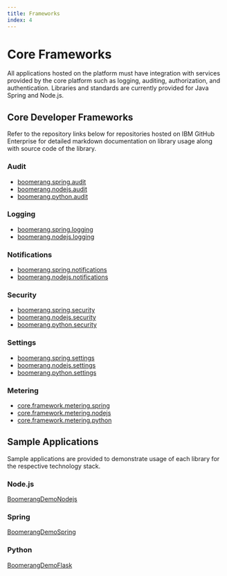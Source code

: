```yaml
---
title: Frameworks
index: 4
---
```


# Core Frameworks

All applications hosted on the platform must have integration with services provided by the core platform such as logging, auditing, authorization, and authentication. Libraries and standards are currently provided for Java Spring and Node.js.

## Core Developer Frameworks

Refer to the repository links below for repositories hosted on IBM GitHub Enterprise for detailed markdown documentation on library usage along with source code of the library.

### Audit

- [boomerang.spring.audit](https://github.ibm.com/essentials-core/core.framework.audit.spring)
- [boomerang.nodejs.audit](https://github.ibm.com/essentials-core/core.framework.audit.nodejs)
- [boomerang.python.audit](https://github.ibm.com/essentials-core/core.framework.audit.python)

### Logging

- [boomerang.spring.logging](https://github.ibm.com/essentials-core/core.framework.logging.spring)
- [boomerang.nodejs.logging](https://github.ibm.com/essentials-core/core.framework.logging.nodejs)

### Notifications

- [boomerang.spring.notifications](https://github.ibm.com/essentials-core/core.framework.notifications.spring)
- [boomerang.nodejs.notifications](https://github.ibm.com/essentials-core/core.framework.notifications.nodejs)

### Security

- [boomerang.spring.security](https://github.ibm.com/essentials-core/core.framework.security.spring)
- [boomerang.nodejs.security](https://github.ibm.com/essentials-core/core.framework.security.nodejs)
- [boomerang.python.security](https://github.ibm.com/essentials-core/core.framework.security.python)

### Settings

- [boomerang.spring.settings](https://github.ibm.com/essentials-core/core.framework.settings.spring)
- [boomerang.nodejs.settings](https://github.ibm.com/essentials-core/core.framework.settings.nodejs)
- [boomerang.python.settings](https://github.ibm.com/essentials-core/core.framework.settings.python)

### Metering

- [core.framework.metering.spring](https://github.ibm.com/essentials-core/core.framework.metering.spring)
- [core.framework.metering.nodejs](https://github.ibm.com/essentials-core/core.framework.metering.nodejs)
- [core.framework.metering.python](https://github.ibm.com/essentials-core/core.framework.metering.python)

## Sample Applications

Sample applications are provided to demonstrate usage of each library for the respective technology stack.

### Node.js

[BoomerangDemoNodejs](https://github.ibm.com/Boomerang-Delivery/BoomerangDemoNodejs)

### Spring

[BoomerangDemoSpring](https://github.ibm.com/Boomerang-Delivery/BoomerangDemoSpring)

### Python

[BoomerangDemoFlask](https://github.ibm.com/Boomerang-Delivery/BoomerangDemoFlask)
